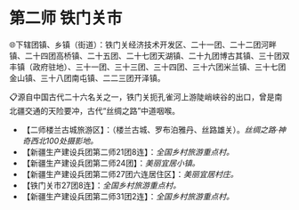 # 第二师 铁门关市    
🌐下辖团镇、乡镇（街道）：铁门关经济技术开发区、二十一团、二十二团河畔镇、二十四团高桥镇、二十五团、二十七团天湖镇、二十九团博古其镇、三十团双丰镇（政府驻地）、三十一团、三十三团、三十四团、三十六团米兰镇、三十七团金山镇、三十八团南屯镇、二二三团开泽镇。
  
📋源自中国古代二十六名关之一，铁门关扼孔雀河上游陡峭峡谷的出口，曾是南北疆交通的天险要冲，古代“丝绸之路”中道咽喉。   

* 【二师楼兰古城旅游区】：（楼兰古城、罗布泊雅丹、丝路雄关）。*丝绸之路·神奇西北100处摄影地。*  
* 【新疆生产建设兵团第二师21团8连】：*全国乡村旅游重点村。*    
* 【新疆生产建设兵团第二师24团】：*美丽宜居小镇。*  
* 【新疆生产建设兵团第二师27团六连居住区】：*美丽宜居村庄。*  
* 【铁门关市27团8连】：*全国乡村旅游重点村。*  
* 【新疆生产建设兵团第二师31团2连】：*全国乡村旅游重点村。*  

